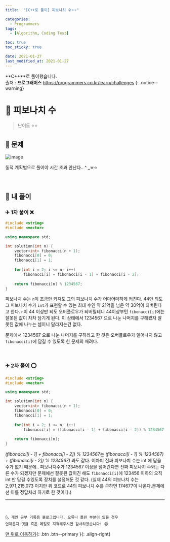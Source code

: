 ```yaml
---
title:  "[C++로 풀이] 피보나치 수⭐⭐" 

categories:
  - Programmers
tags:
  - [Algorithm, Coding Test]

toc: true
toc_sticky: true

date: 2021-01-27
last_modified_at: 2021-01-27
---
```

**C++**로 풀이했습니다.  
출처 : **프로그래머스** <https://programmers.co.kr/learn/challenges>
{: .notice--warning}

# 📌 피보나치 수

> 난이도 ⭐⭐

## 🚀 문제

![image](https://user-images.githubusercontent.com/42318591/105979699-4e21b880-60d7-11eb-8bc3-060703a4d080.png)

동적 계획법으로 풀어야 시간 초과 안난다.. ^ _ㅠ⭐

<br>

## 🚀 내 풀이 

### ✈ 1차 풀이 ❌

```cpp
#include <string>
#include <vector>

using namespace std;

int solution(int n) {
    vector<int> fibonacci(n + 1);
    fibonacci[0] = 0;
    fibonacci[1] = 1;
    
    for(int i = 2; i <= n; i++)
        fibonacci[i] = fibonacci[i - 1] + fibonacci[i - 2];
    
    return fibonacci[n] % 1234567;
}
```

피보나치 수는 `n`이 조금만 커져도 그의 피보나치 수가 어마어마하게 커진다. 44만 되도 그 피보나치 수가 `int`가 표현할 수 있는 최대 수인 약 21억을 넘은 약 30억이 되버린다고 한다. `n`이 44 이상만 되도 오버플로우가 되버릴테니 44이상부턴 `fibonacci[i]`에는 잘못된 값이 차차 담기게 된다. 이 상태에서 1234567 으로 나눈 나머지를 구해봤자 잘못된 값에 나누는 셈이니 달라지는건 없다. 

문제에서 1234567 으로 나눈 나머지를 구하라고 한 것은 오버플로우가 일어나지 않고 `fibonacci[i]`에 담길 수 있도록 한 문제의 배려다. 

<br>

### ✈ 2차 풀이 ⭕

```cpp
#include <string>
#include <vector>

using namespace std;

int solution(int n) {
    vector<int> fibonacci(n + 1);
    fibonacci[0] = 0;
    fibonacci[1] = 1;
    
    for(int i = 2; i <= n; i++)
        fibonacci[i] = (fibonacci[i - 1] + fibonacci[i - 2]) % 1234567;
    
    return fibonacci[n];
}
```

*(fibonacci[i - 1] + fibonacci[i - 2]) % 1234567*는 *(fibonacci[i - 1] % 1234567) + (fibonacci[i - 2]) % 1234567)* 과도 같다. 어차피 진짜 피보나치 수는 int 에 담을 수가 없기 때문에.. 피보나치수가 1234567 이상을 넘어간다면 진짜 피보나치 수와는 다른 수가 되겠지만 문제에선 잘못된 값이긴 해도 `fibonacci[i]`에 123456 이하의 오직 int 만 담길 수있도록 장치를 설정해둔 것 같다. (실제 44의 피보나치 수는 2,971,215,073 이지만 위 코드로 44의 피보나치 수를 구하면 174677이 나온다.문제에선  이를 정답처리 하기로 한 것이다.)

***
<br>

    🌜 개인 공부 기록용 블로그입니다. 오류나 틀린 부분이 있을 경우 
    언제든지 댓글 혹은 메일로 지적해주시면 감사하겠습니다! 😄

[맨 위로 이동하기](#){: .btn .btn--primary }{: .align-right}